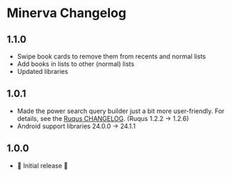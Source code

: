 # Minerva Changelog

## 1.1.0
* Swipe book cards to remove them from recents and normal lists
* Add books in lists to other (normal) lists
* Updated libraries

## 1.0.1
* Made the power search query builder just a bit more user-friendly. For details, see the [Ruqus CHANGELOG][Ruqus CHANGELOG]. (Ruqus 1.2.2 → 1.2.6)
* Android support libraries 24.0.0 → 24.1.1

## 1.0.0
* 🎉 Initial release 🎉

[Ruqus CHANGELOG]: https://github.com/bkromhout/Ruqus/blob/master/CHANGELOG.md
